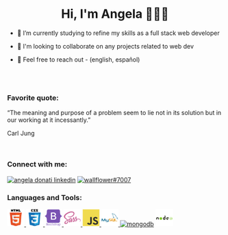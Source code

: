 <h1 align="center">Hi, I'm Angela 👩🏻‍💻</h1>
<!-- <h3 align="center"> I'm Angela 👩🏻‍💻</h3> -->

- 🌱 I’m currently studying to refine my skills as a full stack web developer

- 👯 I'm looking to collaborate on any projects related to web dev

- 💬  Feel free to reach out - (english, español)
 <br>

<br>
<h3 align="left"> Favorite quote:</h3>

<p>“The meaning and purpose of a problem seem to lie not in its solution but in our working at it incessantly.”

Carl Jung
</p>
<br>
<h3 align="left">Connect with me:</h3>
<p align="left">
<a href="https://www.linkedin.com/in/angeladonati/" target="blank"><img align="center" src="https://camo.githubusercontent.com/28bbd2596707954793abeff9eb24d343c1c78b7bf184b90294b4b190c6097a65/68747470733a2f2f63646e2e6a7364656c6976722e6e65742f6e706d2f73696d706c652d69636f6e7340332e302e312f69636f6e732f6c696e6b6564696e2e737667" alt="angela donati linkedin" height="30" width="40" /></a>
<a href="http://www.discordapp.com/users/mr.hashimoto#4183" target="blank"><img align="center" src="https://raw.githubusercontent.com/rahuldkjain/github-profile-readme-generator/master/src/images/icons/Social/discord.svg" alt="wallflower#7007" height="30" width="40" /></a>
</p>

<h3 align="left">Languages and Tools:</h3>
<p align="left"> 
<a href="https://www.w3.org/html/" target="_blank"> <img src="https://raw.githubusercontent.com/devicons/devicon/master/icons/html5/html5-original-wordmark.svg" alt="html5" width="40" height="40"/> </a> 
 <a href="https://www.w3schools.com/css/" target="_blank"> <img src="https://raw.githubusercontent.com/devicons/devicon/master/icons/css3/css3-original-wordmark.svg" alt="css3" width="40" height="40"/> </a>
<a href="https://getbootstrap.com" target="_blank"> <img src="https://raw.githubusercontent.com/devicons/devicon/master/icons/bootstrap/bootstrap-plain-wordmark.svg" alt="bootstrap" width="40" height="40"/> </a> 
<a href="https://sass-lang.com" target="_blank"> <img src="https://raw.githubusercontent.com/devicons/devicon/master/icons/sass/sass-original.svg" alt="sass" width="40" height="40"/> </a> 
 <a href="https://developer.mozilla.org/en-US/docs/Web/JavaScript" target="_blank"> <img src="https://raw.githubusercontent.com/devicons/devicon/master/icons/javascript/javascript-original.svg" alt="javascript" width="40" height="40"/> </a>  <a href="https://www.mysql.com/" target="_blank"> <img src="https://raw.githubusercontent.com/devicons/devicon/master/icons/mysql/mysql-original-wordmark.svg" alt="mysql" width="40" height="40"/> </a> 
 <a href="https://www.mongodb.com" target="_blank"><img src="https://raw.githubusercontent.com/yurijserrano/Github-Profile-Readme-Logos/f994c418a134b58c4aec11152f6a4a33fa89da26/databases/mongodb.svg" alt="mongodb" width="40" height="40"></a>
 <a href="https://nodejs.org" target="_blank"> <img src="https://raw.githubusercontent.com/devicons/devicon/master/icons/nodejs/nodejs-original-wordmark.svg" alt="nodejs" width="40" height="40"/> </a>
		
<!-- <p align="center">
  <img width="400em" src="https://github-readme-stats.vercel.app/api?username=a-donati&show_icons=true&locale=en&theme=radical"                alt="a-donati stats"/>
  <img width="400em" src="https://github-readme-streak-stats.herokuapp.com/?user=a-donati&theme=radical" alt="a-donati-stats" />
</p> -->

<!-- <p align="center"> 
  <img width="600em" src="https://github-readme-stats.vercel.app/api/top-langs/?username=a-donati&layout=compact&langs_count=999&include_all_commits=true&hide_progress=true&hide_border=true&theme=radical&hide=">
</p> -->

